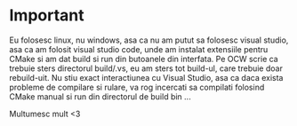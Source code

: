 # Important

Eu folosesc linux, nu windows, asa ca nu am putut sa folosesc visual studio, asa
ca am folosit visual studio code, unde am instalat extensiile pentru CMake si
am dat build si run din butoanele din interfata. Pe OCW scrie ca trebuie sters
directorul build/.vs, eu am sters tot build-ul, care trebuie doar rebuild-uit.
Nu stiu exact interactiunea cu Visual Studio, asa ca daca exista probleme de
compilare si rulare, va rog incercati sa compilati folosind CMake manual si
run din directorul de build bin ...

Multumesc mult <3